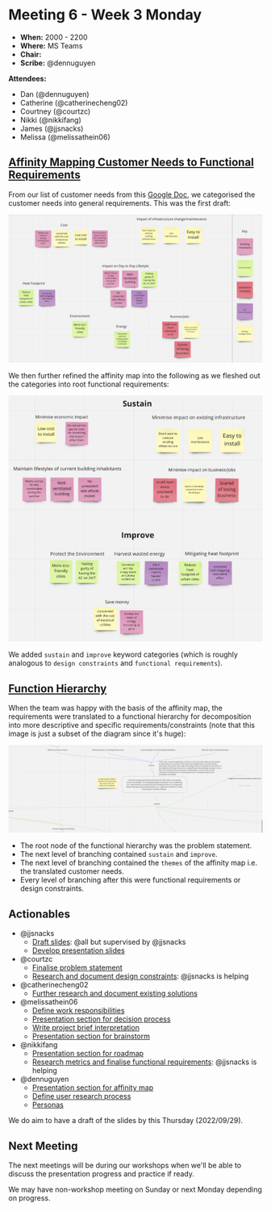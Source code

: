 # Meeting 6 - Week 3 Monday

- **When:** 2000 - 2200
- **Where:** MS Teams
- **Chair:** 
- **Scribe:** @dennuguyen 

**Attendees:**
- Dan (@dennuguyen)
- Catherine (@catherinecheng02)
- Courtney (@courtzc)
- Nikki (@nikkifang)
- James (@jjsnacks)
- Melissa (@melissathein06)

## [Affinity Mapping Customer Needs to Functional Requirements](https://miro.com/app/board/uXjVPThrLNQ=/)

From our list of customer needs from this [Google Doc](https://docs.google.com/document/d/1A06ONjj7tLm_xGvUQfQnWL-As_b0yvIB1bE-RqM8eos/edit?usp=sharing), we categorised the customer needs into general requirements. This was the first draft:

![affinity-map-1.png](./affinity-map-1.png)

We then further refined the affinity map into the following as we fleshed out the categories into root functional requirements:

![affinity-map-2.png](./affinity-map-2.png)

We added `sustain` and `improve` keyword categories (which is roughly analogous to `design constraints` and `functional requirements`).

## [Function Hierarchy](https://miro.com/app/board/uXjVPThrLNQ=/)

When the team was happy with the basis of the affinity map, the requirements were translated to a functional hierarchy for decomposition into more descriptive and specific requirements/constraints (note that this image is just a subset of the diagram since it's huge):

![functional-hierarchy.png](./functional-hierarchy.png)

- The root node of the functional hierarchy was the problem statement.
- The next level of branching contained `sustain` and `improve`.
- The next level of branching contained the `themes` of the affinity map i.e. the translated customer needs.
- Every level of branching after this were functional requirements or design constraints.

## Actionables

- @jjsnacks
    - [Draft slides](https://gitlab.com/dennuguyen/desn2000/-/issues/49): @all but supervised by @jjsnacks
    - [Develop presentation slides](https://gitlab.com/dennuguyen/desn2000/-/issues/29)
- @courtzc
    - [Finalise problem statement](https://gitlab.com/dennuguyen/desn2000/-/issues/50)
    - [Research and document design constraints](https://gitlab.com/dennuguyen/desn2000/-/issues/45): @jjsnacks is helping
- @catherinecheng02
    - [Further research and document existing solutions](https://gitlab.com/dennuguyen/desn2000/-/issues/42)
- @melissathein06
    - [Define work responsibilities](https://gitlab.com/dennuguyen/desn2000/-/issues/44)
    - [Presentation section for decision process](https://gitlab.com/dennuguyen/desn2000/-/issues/46)
    - [Write project brief interpretation](https://gitlab.com/dennuguyen/desn2000/-/issues/41)
    - [Presentation section for brainstorm](https://gitlab.com/dennuguyen/desn2000/-/issues/32)
- @nikkifang
    - [Presentation section for roadmap](https://gitlab.com/dennuguyen/desn2000/-/issues/26)
    - [Research metrics and finalise functional requirements](https://gitlab.com/dennuguyen/desn2000/-/issues/40): @jjsnacks is helping
- @dennuguyen
    - [Presentation section for affinity map](https://gitlab.com/dennuguyen/desn2000/-/issues/48)
    - [Define user research process](https://gitlab.com/dennuguyen/desn2000/-/issues/47)
    - [Personas](https://gitlab.com/dennuguyen/desn2000/-/issues/20)

We do aim to have a draft of the slides by this Thursday (2022/09/29).

## Next Meeting

The next meetings will be during our workshops when we'll be able to discuss the presentation progress and practice if ready.

We may have non-workshop meeting on Sunday or next Monday depending on progress.
